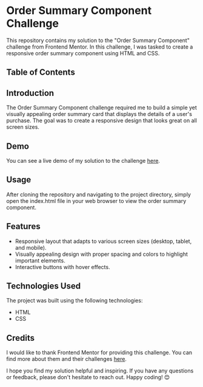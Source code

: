 # Order Summary Component Challenge

This repository contains my solution to the "Order Summary Component" challenge from Frontend Mentor. In this challenge, I was tasked to create a responsive order summary component using HTML and CSS.

## Table of Contents

## Introduction

The Order Summary Component challenge required me to build a simple yet visually appealing order summary card that displays the details of a user's purchase. The goal was to create a responsive design that looks great on all screen sizes.

## Demo

You can see a live demo of my solution to the challenge [here](https://github.com/riya-dahiya01). 

## Usage

After cloning the repository and navigating to the project directory, simply open the index.html file in your web browser to view the order summary component.

## Features

- Responsive layout that adapts to various screen sizes (desktop, tablet, and mobile).
- Visually appealing design with proper spacing and colors to highlight important elements.
- Interactive buttons with hover effects.

## Technologies Used

The project was built using the following technologies:

- HTML
- CSS

## Credits

I would like to thank Frontend Mentor for providing this challenge. You can find more about them and their challenges [here](https://www.frontendmentor.io).


I hope you find my solution helpful and inspiring. If you have any questions or feedback, please don't hesitate to reach out. Happy coding! 😊
